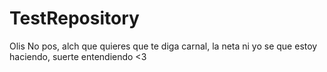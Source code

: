 # TestRepository
Olis
No pos, alch que quieres que te diga carnal, la neta ni yo se que estoy haciendo, suerte entendiendo <3
